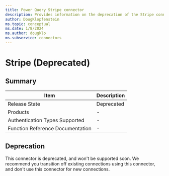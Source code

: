 ```yaml
---
title: Power Query Stripe connector
description: Provides information on the deprecation of the Stripe connector.
author: DougKlopfenstein
ms.topic: conceptual
ms.date: 1/8/2024
ms.author: dougklo
ms.subservice: connectors
---
```


# Stripe (Deprecated)

## Summary

| Item | Description |
| ---- | ----------- |
| Release State | Deprecated |
| Products | - |
| Authentication Types Supported | - |
| Function Reference Documentation | - |

## Deprecation

This connector is deprecated, and won't be supported soon. We recommend you transition off existing connections using this connector, and don't use this connector for new connections.  
